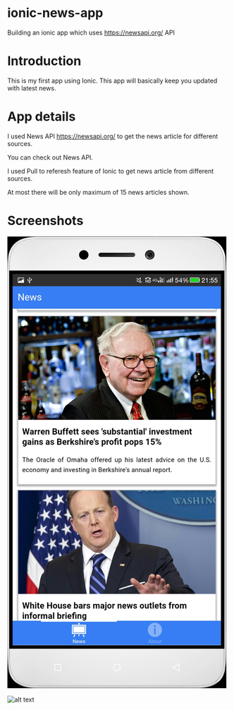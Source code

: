 # ionic-news-app
Building an ionic app which uses https://newsapi.org/ API

# Introduction

This is my first app using Ionic. This app will basically keep you updated with latest news.

# App details

I used News API  https://newsapi.org/ to get the news article for different sources.

You can check out News API.

I used Pull to referesh feature of Ionic to get news article from different sources.

At most there will be only maximum of 15 news articles shown.

# Screenshots

![alt text](/images/news.jpg "News tab") 

![alt text](/images/about.jgp "About tab")